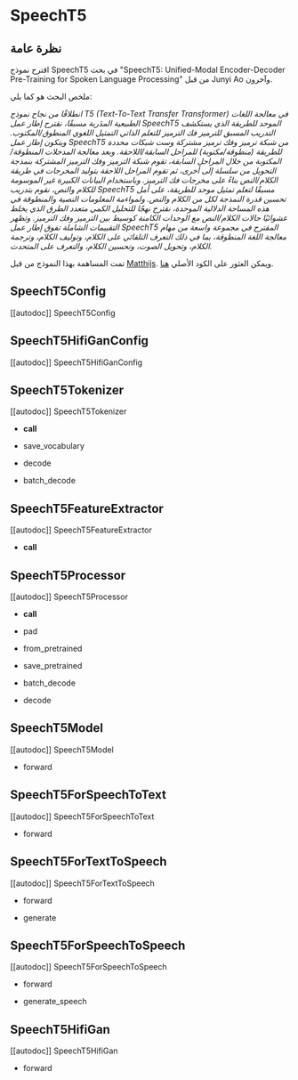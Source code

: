 # SpeechT5

## نظرة عامة

اقترح نموذج SpeechT5 في بحث "SpeechT5: Unified-Modal Encoder-Decoder Pre-Training for Spoken Language Processing" من قبل Junyi Ao وآخرون.

ملخص البحث هو كما يلي:

*انطلاقًا من نجاح نموذج T5 (Text-To-Text Transfer Transformer) في معالجة اللغات الطبيعية المدَربة مسبقًا، نقترح إطار عمل SpeechT5 الموحد للطريقة الذي يستكشف التدريب المسبق للترميز فك الترميز للتعلم الذاتي التمثيل اللغوي المنطوق/المكتوب. ويتكون إطار عمل SpeechT5 من شبكة ترميز وفك ترميز مشتركة وست شبكات محددة للطريقة (منطوقة/مكتوبة) للمراحل السابقة/اللاحقة. وبعد معالجة المدخلات المنطوقة/المكتوبة من خلال المراحل السابقة، تقوم شبكة الترميز وفك الترميز المشتركة بنمذجة التحويل من سلسلة إلى أخرى، ثم تقوم المراحل اللاحقة بتوليد المخرجات في طريقة الكلام/النص بناءً على مخرجات فك الترميز. وباستخدام البيانات الكبيرة غير الموسومة للكلام والنص، نقوم بتدريب SpeechT5 مسبقًا لتعلم تمثيل موحد للطريقة، على أمل تحسين قدرة النمذجة لكل من الكلام والنص. ولمواءمة المعلومات النصية والمنطوقة في هذه المساحة الدلالية الموحدة، نقترح نهجًا للتحليل الكمي متعدد الطرق الذي يخلط عشوائيًا حالات الكلام/النص مع الوحدات الكامنة كوسيط بين الترميز وفك الترميز. وتظهر التقييمات الشاملة تفوق إطار عمل SpeechT5 المقترح في مجموعة واسعة من مهام معالجة اللغة المنطوقة، بما في ذلك التعرف التلقائي على الكلام، وتوليف الكلام، وترجمة الكلام، وتحويل الصوت، وتحسين الكلام، والتعرف على المتحدث.*

تمت المساهمة بهذا النموذج من قبل [Matthijs](https://huggingface.co/Matthijs). ويمكن العثور على الكود الأصلي [هنا](https://github.com/microsoft/SpeechT5).

## SpeechT5Config

[[autodoc]] SpeechT5Config

## SpeechT5HifiGanConfig

[[autodoc]] SpeechT5HifiGanConfig

## SpeechT5Tokenizer

[[autodoc]] SpeechT5Tokenizer

- __call__

- save_vocabulary

- decode

- batch_decode

## SpeechT5FeatureExtractor

[[autodoc]] SpeechT5FeatureExtractor

- __call__

## SpeechT5Processor

[[autodoc]] SpeechT5Processor

- __call__

- pad

- from_pretrained

- save_pretrained

- batch_decode

- decode

## SpeechT5Model

[[autodoc]] SpeechT5Model

- forward

## SpeechT5ForSpeechToText

[[autodoc]] SpeechT5ForSpeechToText

- forward

## SpeechT5ForTextToSpeech

[[autodoc]] SpeechT5ForTextToSpeech

- forward

- generate

## SpeechT5ForSpeechToSpeech

[[autodoc]] SpeechT5ForSpeechToSpeech

- forward

- generate_speech

## SpeechT5HifiGan

[[autodoc]] SpeechT5HifiGan

- forward